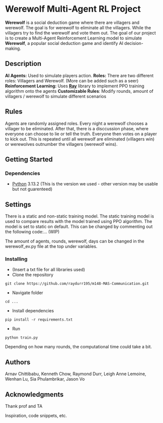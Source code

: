 # Werewolf Multi-Agent RL Project

**Werewolf** is a social deduction game where there are villagers and werewolf. The goal is for werewolf to eliminate all the villagers. While the villagers try to find the werewolf and vote them out. The goal of our project is to create a Multi-Agent Reinforcement Learning model to simulate **Werewolf**, a popular social deduction game and identify AI decision-making.

## Description

**AI Agents:** Used to simulate players action.
**Roles:** There are two different roles: Villagers and Werewolf. (More can be added such as a seer)
**Reinforcement Learning:** Uses [**Ray**]([url](https://www.ray.io/)) library to implement PPO training algorithm onto the agents
**Customizable Rules**: Modify rounds, amount of villagers / werewolf to simulate different scenarios

## Rules
Agents are randomly assigned roles. Every night a werewolf chooses a villager to be eliminated. After that, there is a disccussion phase, where everyone can choose to lie or tell the truth. Everyone then votes on a player to kick out. This is repeated until all werewolf are eliminated (villagers win) or werewolves outnumber the villagers (werewolf wins).

## Getting Started

### Dependencies

* [Python]([url](https://www.python.org/downloads/)) 3.13.2 (This is the version we used - other version may be usable but not guarenteed)

## Settings
There is a static and non-static training model. The static training model is used to compare results with the model trained using PPO algorithm. The model is set to static on default. This can be changed by commenting out the following code:... (WIP) 

The amount of agents, rounds, werewolf, days can be changed in the werewolf_ev.py file at the top under variables.

### Installing

* (Insert a txt file for all libraries used)
* Clone the repository
```
git clone https://github.com/raydurr195/m148-MAS-Communication.git
```
* Navigate folder
```
cd ...
```
* Install dependencies
```
pip install -r requirements.txt
```
* Run 
```
python train.py
```

Depending on how many rounds, the computational time could take a bit. 


## Authors

Arnav Chittibabu, Kenneth Chow, Raymond Durr, Leigh Anne Lemoine, Wenhan Lu, Sia Phulambrikar, Jason Vo


## Acknowledgments

Thank prof and TA

Inspiration, code snippets, etc.
